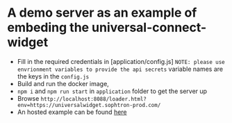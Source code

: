 # A demo server as an example of embeding the universal-connect-widget

- Fill in the required credentials in [application/config.js]
  `NOTE: please use envrionment variables to provide the api secrets` variable names are the keys in the `config.js`
- Build and run the docker image, 
- `npm i` and `npm run start` in `application` folder to get the server up
- Browse `http://localhost:8088/loader.html?env=https://universalwidget.sophtron-prod.com/`
- An hosted example can be found [here](https://demo.sophtron.com/loader.html?env=https://universalwidget.sophtron-prod.com)
